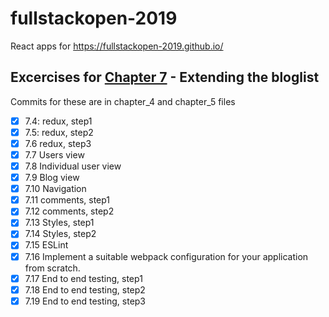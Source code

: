 # fullstackopen-2019
React apps for https://fullstackopen-2019.github.io/

##  Excercises for [Chapter 7](https://fullstackopen.com/en/part7/exercises_extending_the_bloglist) - Extending the bloglist

Commits for these are in chapter_4 and chapter_5 files

- [x] 7.4: redux, step1
- [x] 7.5: redux, step2
- [x] 7.6 redux, step3
- [x] 7.7 Users view
- [x] 7.8 Individual user view
- [x] 7.9 Blog view
- [x] 7.10 Navigation
- [x] 7.11 comments, step1
- [x] 7.12 comments, step2
- [x] 7.13 Styles, step1
- [x] 7.14 Styles, step2
- [x] 7.15 ESLint
- [x] 7.16 Implement a suitable webpack configuration for your application from scratch.
- [x] 7.17 End to end testing, step1
- [x] 7.18 End to end testing, step2
- [x] 7.19 End to end testing, step3
